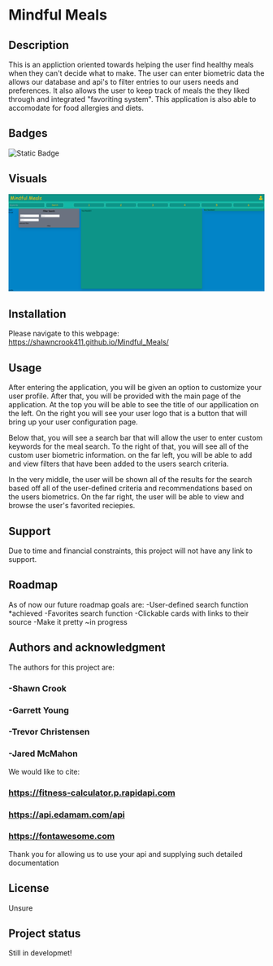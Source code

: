 # Mindful Meals

## Description

This is an appliction oriented towards helping the user find healthy meals when they can't decide what to make. The user can enter biometric data the allows our database and api's to filter entries to our users needs and preferences. It also allows the user to keep track of meals the they liked through and integrated "favoriting system". This application is also able to accomodate for food allergies and diets.

## Badges

![Static Badge](https://img.shields.io/badge/Still%20In-Progress%20%3BP-grey?labelColor=red&color=grey)

## Visuals

![Alt text](./assets/images/current.PNG?raw=true "Current Release")

## Installation

Please navigate to this webpage: https://shawncrook411.github.io/Mindful_Meals/

## Usage

After entering the application, you will be given an option to customize your user profile. After that, you will be provided with the main page of the application. At the top you will be able to see the title of our appllication on the left. On the right you will see your user logo that is a button that will bring up your user configuration page.

Below that, you will see a search bar that will allow the user to enter custom keywords for the meal search. To the right of that, you will see all of the custom user biometric information. on the far left, you will be able to add and view filters that have been added to the users search criteria.

In the very middle, the user will be shown all of the results for the search based off all of the user-defined criteria and recommendations based on the users biometrics. On the far right, the user will be able to view and browse the user's favorited reciepies.

## Support

Due to time and financial constraints, this project will not have any link to support.

## Roadmap

As of now our future roadmap goals are:
-User-defined search function *achieved
-Favorites search function
-Clickable cards with links to their source
-Make it pretty ~in progress

## Authors and acknowledgment

The authors for this project are:

### -Shawn Crook

### -Garrett Young

### -Trevor Christensen

### -Jared McMahon

We would like to cite:

### https://fitness-calculator.p.rapidapi.com

### https://api.edamam.com/api

### https://fontawesome.com

Thank you for allowing us to use your api and supplying such detailed documentation

## License

Unsure

## Project status

Still in developmet!
